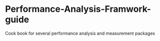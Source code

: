 # Performance-Analysis-Framwork-guide
Cook book for several performance analysis and measurement packages 
